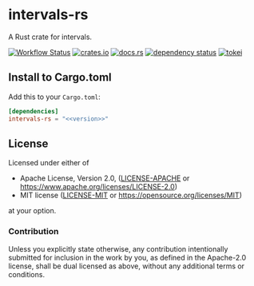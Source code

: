 # intervals-rs

A Rust crate for intervals.

[![Workflow Status](https://github.com/j5ik2o/intervals-rs/workflows/Rust/badge.svg)](https://github.com/j5ik2o/intervals-rs/actions?query=workflow%3A%22Rust%22)
[![crates.io](https://img.shields.io/crates/v/intervals-rs.svg)](https://crates.io/crates/intervals-rs)
[![docs.rs](https://docs.rs/intervals-rs/badge.svg)](https://docs.rs/intervals-rs)
[![dependency status](https://deps.rs/repo/github/j5ik2o/intervals-rs/status.svg)](https://deps.rs/repo/github/j5ik2o/intervals-rs)
[![tokei](https://tokei.rs/b1/github/j5ik2o/intervals-rs)](https://github.com/XAMPPRocky/tokei)

## Install to Cargo.toml

Add this to your `Cargo.toml`:

```toml
[dependencies]
intervals-rs = "<<version>>"
```


## License

Licensed under either of

* Apache License, Version 2.0, ([LICENSE-APACHE](LICENSE-APACHE) or https://www.apache.org/licenses/LICENSE-2.0)
* MIT license ([LICENSE-MIT](LICENSE-MIT) or https://opensource.org/licenses/MIT)

at your option.

### Contribution

Unless you explicitly state otherwise, any contribution intentionally submitted for inclusion in the work by you, as defined in the Apache-2.0 license, shall be dual licensed as above, without any additional terms or conditions.
